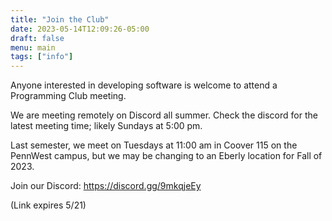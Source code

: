 ```yaml
---
title: "Join the Club"
date: 2023-05-14T12:09:26-05:00
draft: false 
menu: main
tags: ["info"]
---
```


Anyone interested in developing software is welcome to attend a Programming Club meeting.

We are meeting remotely on Discord all summer. Check the discord for the latest meeting time; likely Sundays at 5:00 pm.

Last semester, we meet on Tuesdays at 11:00 am in Coover 115 on the PennWest campus, but we may be changing to an Eberly location for Fall of 2023. 

Join our Discord: https://discord.gg/9mkqjeEy

(Link expires 5/21)









